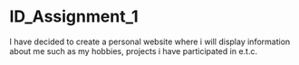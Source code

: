 # ID_Assignment_1
I have decided to create a personal website where i will display information about me such as my hobbies, projects i have participated in e.t.c.